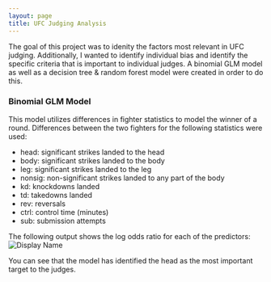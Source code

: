 ```yaml
---
layout: page
title: UFC Judging Analysis
---
```

The goal of this project was to idenity the factors most relevant in UFC judging. Additionally, I wanted to identify individual bias and identify the specific criteria that is important to individual judges. A binomial GLM model as well as a decision tree & random forest model were created in order to do this.

### Binomial GLM Model
This model utilizes differences in fighter statistics to model the winner of a round. Differences between the two fighters for the following statistics were used:
- head: significant strikes landed to the head
- body: significant strikes landed to the body
- leg: significant strikes landed to the leg
- nonsig: non-significant strikes landed to any part of the body
- kd: knockdowns landed
- td: takedowns landed
- rev: reversals
- ctrl: control time (minutes)
- sub: submission attempts

The following output shows the log odds ratio for each of the predictors:
![Display Name](/images/log_dds.png)

You can see that the model has identified the head as the most important target to the judges. 
